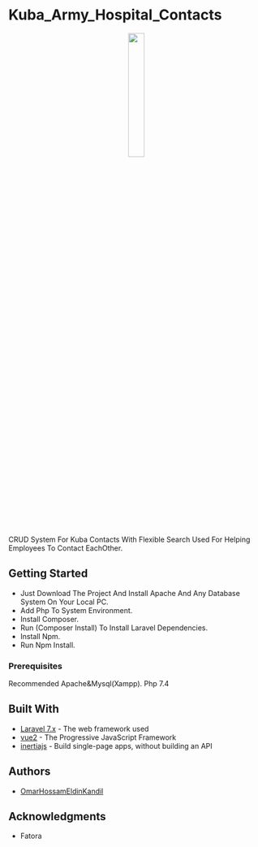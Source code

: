 
# Kuba_Army_Hospital_Contacts
<p align="center"><img src="https://www.flaticon.com/svg/static/icons/svg/69/69840.svg" width='25%'></p>

CRUD System For Kuba Contacts With Flexible Search
Used For Helping Employees  To Contact EachOther.

## Getting Started

* Just Download The Project And Install Apache And Any Database System On Your Local PC.
* Add Php To System Environment.
* Install Composer.
* Run (Composer Install) To Install Laravel Dependencies.
* Install Npm.
* Run Npm Install.

### Prerequisites

Recommended Apache&Mysql(Xampp).
Php 7.4

## Built With

* [Laravel 7.x](https://laravel.com/docs/7.x) - The web framework used
* [vue2](https://vuejs.org/v2/guide/)  - The Progressive JavaScript Framework
* [inertiajs](https://inertiajs.com/)         - Build single-page apps, without building an API

## Authors

* [OmarHossamEldinKandil](https://www.facebook.com/kande1l.omar) 

## Acknowledgments

* Fatora

